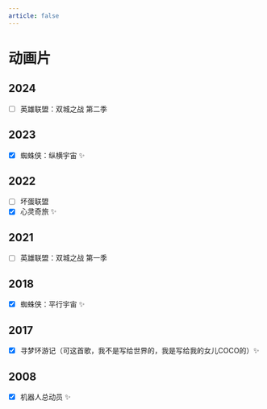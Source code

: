 ```yaml
---
article: false
---
```


# 动画片

## 2024

- [ ] 英雄联盟：双城之战 第二季

## 2023

- [x] 蜘蛛侠：纵横宇宙 ✨

## 2022

- [ ] 坏蛋联盟
- [x] 心灵奇旅 ✨

## 2021

- [ ] 英雄联盟：双城之战 第一季

## 2018

- [x] 蜘蛛侠：平行宇宙 ✨

## 2017

- [x] 寻梦环游记（可这首歌，我不是写给世界的，我是写给我的女儿COCO的）✨

## 2008

- [x] 机器人总动员 ✨